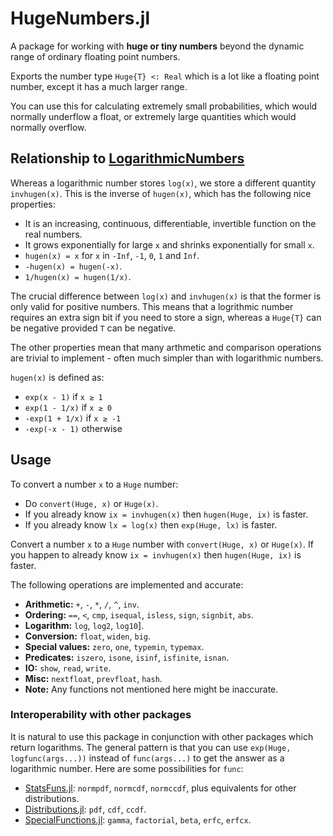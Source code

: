 # HugeNumbers.jl

A package for working with **huge or tiny numbers** beyond the dynamic range of
ordinary floating point numbers.

Exports the number type `Huge{T} <: Real` which is a lot like a floating point number,
except it has a much larger range.

You can use this for calculating extremely small probabilities, which would normally
underflow a float, or extremely large quantities which would normally overflow.

## Relationship to [LogarithmicNumbers](https://github.com/cjdoris/LogarithmicNumbers.jl)

Whereas a logarithmic number stores `log(x)`, we store a different quantity `invhugen(x)`.
This is the inverse of `hugen(x)`, which has the following nice properties:
- It is an increasing, continuous, differentiable, invertible function on the real numbers.
- It grows exponentially for large `x` and shrinks exponentially for small `x`.
- `hugen(x) = x` for `x` in `-Inf`, `-1`, `0`, `1` and `Inf`.
- `-hugen(x) = hugen(-x)`.
- `1/hugen(x) = hugen(1/x)`.

The crucial difference between `log(x)` and `invhugen(x)` is that the former is only valid
for positive numbers. This means that a logrithmic number requires an extra sign bit if you
need to store a sign, whereas a `Huge{T}` can be negative provided `T` can be negative.

The other properties mean that many arthmetic and comparison operations are trivial to
implement - often much simpler than with logarithmic numbers.

`hugen(x)` is defined as:
- `exp(x - 1)` if `x ≥ 1`
- `exp(1 - 1/x)` if `x ≥ 0`
- `-exp(1 + 1/x)` if `x ≥ -1`
- `-exp(-x - 1)` otherwise

## Usage

To convert a number `x` to a `Huge` number:
- Do `convert(Huge, x)` or `Huge(x)`.
- If you already know `ix = invhugen(x)` then `hugen(Huge, ix)` is faster.
- If you already know `lx = log(x)` then `exp(Huge, lx)` is faster.

Convert a number `x` to a `Huge` number with `convert(Huge, x)` or `Huge(x)`. If you
happen to already know `ix = invhugen(x)` then `hugen(Huge, ix)` is faster.

The following operations are implemented and accurate:
- **Arithmetic:** `+`, `-`, `*`, `/`, `^`, `inv`.
- **Ordering:** `==`, `<`, `cmp`, `isequal`, `isless`, `sign`, `signbit`, `abs`.
- **Logarithm:** `log`, `log2`, `log10`].
- **Conversion:** `float`, `widen`, `big`.
- **Special values:** `zero`, `one`, `typemin`, `typemax`.
- **Predicates:** `iszero`, `isone`, `isinf`, `isfinite`, `isnan`.
- **IO:** `show`, `read`, `write`.
- **Misc:** `nextfloat`, `prevfloat`, `hash`.
- **Note:** Any functions not mentioned here might be inaccurate.

### Interoperability with other packages

It is natural to use this package in conjunction with other packages which return
logarithms. The general pattern is that you can use `exp(Huge, logfunc(args...))`
instead of `func(args...)` to get the answer as a logarithmic number. Here are some
possibilities for `func`:

- [StatsFuns.jl](https://github.com/JuliaStats/StatsFuns.jl):
  `normpdf`, `normcdf`, `normccdf`, plus equivalents for other distributions.
- [Distributions.jl](https://github.com/JuliaStats/Distributions.jl):
  `pdf`, `cdf`, `ccdf`.
- [SpecialFunctions.jl](https://github.com/JuliaMath/SpecialFunctions.jl):
  `gamma`, `factorial`, `beta`, `erfc`, `erfcx`.
